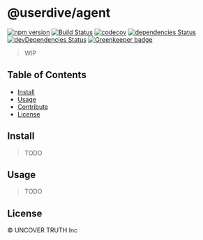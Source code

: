 # @userdive/agent

[![npm version][npm-v-img]][npm-v-url] [![Build Status][travis-image]][travis-url] [![codecov][codecov-image]][codecov-url] [![dependencies Status](https://david-dm.org/userdive/agent.js/status.svg)](https://david-dm.org/userdive/agent.js) [![devDependencies Status](https://david-dm.org/userdive/agent.js/dev-status.svg)](https://david-dm.org/userdive/agent.js?type=dev) [![Greenkeeper badge](https://badges.greenkeeper.io/userdive/agent.js.svg)](https://greenkeeper.io/)

> WIP

## Table of Contents

- [Install](#install)
- [Usage](#usage)
- [Contribute](#contribute)
- [License](#license)

## Install

> TODO

## Usage

> TODO

## License

 © UNCOVER TRUTH Inc

[npm-v-img]: https://badge.fury.io/js/%40userdive%2Fagent.js.svg
[npm-v-url]: https://badge.fury.io/js/%40userdive%2Fagent.js
[travis-image]: https://travis-ci.org/userdive/agent.js.svg?branch=master
[travis-url]: https://travis-ci.org/userdive/agent.js
[codecov-image]: https://codecov.io/gh/userdive/agent.js/branch/master/graph/badge.svg
[codecov-url]: https://codecov.io/gh/userdive/agent.js
